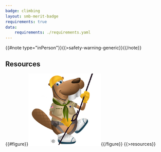 ```yaml
---
badge: climbing
layout: smb-merit-badge
requirements: true
data:
    requirements: ./requirements.yaml
---
```


{{#note type="inPerson"}}{{>safety-warning-generic}}{{/note}}

## Resources

{{#figure}}<img src="climbing-bucky.jpg" class="W(100%)" />{{/figure}}
{{>resources}}
